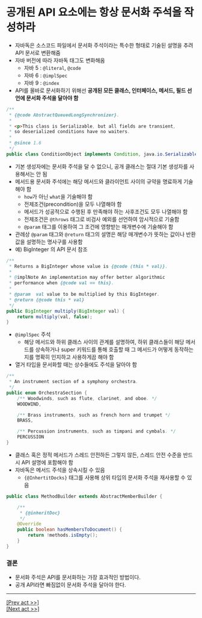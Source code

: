 # 공개된 API 요소에는 항상 문서화 주석을 작성하라
* 자바독은 소스코드 파일에서 문서화 주석이라는 특수한 형태로 기술된 설명을 추려 API 문서로 변환해줌
* 자바 버전에 따라 자바독 태그도 변화해옴
  * 자바 5 : `@literal`, `@code`
  * 자바 6 : `@implSpec`
  * 자바 9 : `@index`
* API를 올바로 문서화하기 위해선 **공개된 모든 클래스, 인터페이스, 메서드, 필드 선언에 문서화 주석을 달아야 함**
```java
/**
 * {@code AbstractQueuedLongSynchronizer}.
 *
 * <p>This class is Serializable, but all fields are transient,
 * so deserialized conditions have no waiters.
 *
 * @since 1.6
 */
public class ConditionObject implements Condition, java.io.Serializable {
```
* 기본 생성자에는 문서화 주석을 달 수 없으니, 공개 클래스는 절대 기본 생성자를 사용해서는 안 됨
* 메서드용 문서화 주석에는 해당 메서드와 클라이언트 사이의 규약을 명료하게 기술해야 함
  * `how`가 아닌 `what`을 기술해야 함
  * 전제조건(precondition)을 모두 나열해야 함
  * 메서드가 성공적으로 수행된 후 만족해야 하는 사후조건도 모두 나열해야 함
  * 전제조건은 `@throws` 태그로 비검사 예외를 선언하여 암시적으로 기술함
  * `@param` 태그를 이용하여 그 조건에 영향받는 매개변수에 기술해야 함
* 관례상 `@param` 태그와 `@return` 태그의 설명은 해당 매개변수가 뜻하는 값이나 반환값을 설명하는 명사구를 사용함
* 예) BigInteger 의 API 문서 참조
```java
/**
 * Returns a BigInteger whose value is {@code (this * val)}.
 *
 * @implNote An implementation may offer better algorithmic
 * performance when {@code val == this}.
 *
 * @param  val value to be multiplied by this BigInteger.
 * @return {@code this * val}
 */
public BigInteger multiply(BigInteger val) {
    return multiply(val, false);
}
```
* `@implSpec` 주석
  * 해당 메서드와 하위 클래스 사이의 관계를 설명하여, 하위 클래스들이 해당 메서드를 상속하거나 super 키워드를 통해 호출할 때 그 메서드가 어떻게 동작하는지를 명확히 인지하고 사용하게끔 해야 함
* 열거 타입을 문서화할 때는 상수들에도 주석을 달아야 함
```java
/**
 * An instrument section of a symphony orchestra.
 */
public enum OrchestraSection {
	/** Woodwinds, such as flute, clarinet, and oboe. */
	WOODWIND,

	/** Brass instruments, such as french horn and trumpet */
	BRASS,

	/** Percussion instruments, such as timpani and cymbals. */
	PERCUSSION
}
```
* 클래스 혹은 정적 메서드가 스레드 안전하든 그렇지 않든, 스레드 안전 수준을 반드시 API 설명에 포함해야 함
* 자바독은 메서드 주석을 상속시킬 수 있음
  * `{@InhertitDocks}` 태그를 사용해 상위 타입의 문서화 주석을 재사용할 수 있음
```java
public class MethodBuilder extends AbstractMemberBuilder {

	/**
	 * {@inheritDoc}
	 */
	@Override
	public boolean hasMembersToDocument() {
	    return !methods.isEmpty();
	}
}
```
### 결론
* 문서화 주석은 API를 문서화하는 가장 효과적인 방법이다.
* 공개 API라면 빠짐없이 문서화 주석을 달아야 한다.
---
[[Prev act >>]](../act7/README.md)  
[[Next act >>]](../../chapter9/act1/README.md)